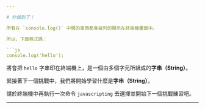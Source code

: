 ```yaml
---

# 你做到了！

所有在 `console.log()` 中間的東西都會被列印顯示在終端機畫面中。

所以，下面程式碼：

```js
console.log('hello');
```

將會把 `hello` 字串印在終端機上，是一個由多個字元所組成的**字串（String）**。

緊接著下一個挑戰中，我們將開始學習什麼是**字串（String）**。

請於終端機中再執行一次命令 `javascripting` 去選擇並開始下一個挑戰練習吧。

---
```

